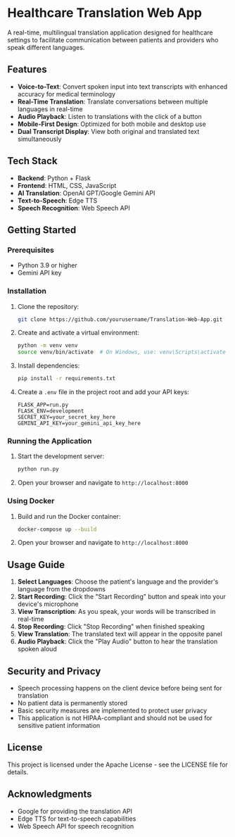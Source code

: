 # Healthcare Translation Web App

A real-time, multilingual translation application designed for healthcare settings to facilitate communication between patients and providers who speak different languages.

## Features

- **Voice-to-Text**: Convert spoken input into text transcripts with enhanced accuracy for medical terminology
- **Real-Time Translation**: Translate conversations between multiple languages in real-time
- **Audio Playback**: Listen to translations with the click of a button
- **Mobile-First Design**: Optimized for both mobile and desktop use
- **Dual Transcript Display**: View both original and translated text simultaneously

## Tech Stack

- **Backend**: Python + Flask
- **Frontend**: HTML, CSS, JavaScript
- **AI Translation**: OpenAI GPT/Google Gemini API
- **Text-to-Speech**: Edge TTS
- **Speech Recognition**: Web Speech API

## Getting Started

### Prerequisites

- Python 3.9 or higher
- Gemini API key

### Installation

1. Clone the repository:
   ```bash
   git clone https://github.com/yourusername/Translation-Web-App.git
   ```

2. Create and activate a virtual environment:
   ```bash
   python -m venv venv
   source venv/bin/activate  # On Windows, use: venv\Scripts\activate
   ```

3. Install dependencies:
   ```bash
   pip install -r requirements.txt
   ```

4. Create a `.env` file in the project root and add your API keys:
   ```
   FLASK_APP=run.py
   FLASK_ENV=development
   SECRET_KEY=your_secret_key_here
   GEMINI_API_KEY=your_gemini_api_key_here
   ```

### Running the Application

1. Start the development server:
   ```bash
   python run.py
   ```

2. Open your browser and navigate to `http://localhost:8000`

### Using Docker

1. Build and run the Docker container:
   ```bash
   docker-compose up --build
   ```

2. Open your browser and navigate to `http://localhost:8000`

## Usage Guide

1. **Select Languages**: Choose the patient's language and the provider's language from the dropdowns
2. **Start Recording**: Click the "Start Recording" button and speak into your device's microphone
3. **View Transcription**: As you speak, your words will be transcribed in real-time
4. **Stop Recording**: Click "Stop Recording" when finished speaking
5. **View Translation**: The translated text will appear in the opposite panel
6. **Audio Playback**: Click the "Play Audio" button to hear the translation spoken aloud

## Security and Privacy

- Speech processing happens on the client device before being sent for translation
- No patient data is permanently stored
- Basic security measures are implemented to protect user privacy
- This application is not HIPAA-compliant and should not be used for sensitive patient information

## License

This project is licensed under the Apache License - see the LICENSE file for details.

## Acknowledgments

- Google for providing the translation API
- Edge TTS for text-to-speech capabilities
- Web Speech API for speech recognition